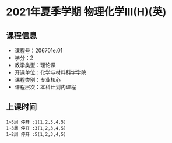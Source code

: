 # 2021年夏季学期 物理化学III(H)(英) 






## 课程信息

- 课程号：206701e.01
- 学分：2
- 教学类型：理论课
- 开课单位：化学与材料科学学院
- 课程类别：专业核心
- 课程层次：本科计划内课程

## 上课时间

```
1~3周 停开 :1(1,2,3,4,5)
1~3周 停开 :3(1,2,3,4,5)
1~2周 停开 :5(1,2,3,4,5)
```

